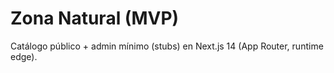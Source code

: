﻿# Zona Natural (MVP)

Catálogo público + admin mínimo (stubs) en Next.js 14 (App Router, runtime edge).
